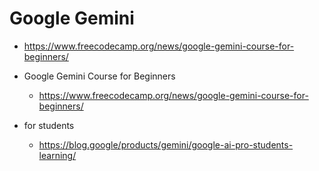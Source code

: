 # Google Gemini

*   https://www.freecodecamp.org/news/google-gemini-course-for-beginners/

*   Google Gemini Course for Beginners

    *   https://www.freecodecamp.org/news/google-gemini-course-for-beginners/

*   for students

    *   https://blog.google/products/gemini/google-ai-pro-students-learning/